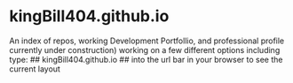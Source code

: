 # kingBill404.github.io
An index of repos, working Development Portfollio, and professional profile currently under construction)
working on a few different options including 
type: ## kingBill404.github.io ## 
into the url bar in your browser to see the current layout
